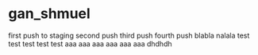 # gan_shmuel
first push to staging
second push 
third push
fourth push
blabla
nalala
test
test
test
test
test
aaa
aaa
aaa
aaa
aaa
aaa
dhdhdh
